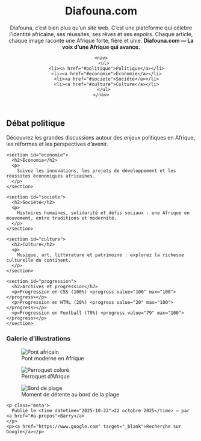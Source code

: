 <!DOCTYPE html>
<html lang="fr">
<head>
  <meta charset="UTF-8">
  <meta name="viewport" content="width=device-width, initial-scale=1.0">
  <meta name="description" content="Diafouna — site web d'informations africaines">
  <title>Diafouna.com — La voix d’une Afrique qui avance</title>
  <link rel="stylesheet" href="style.css">
</head>

<body>
  <header>
    <h1>Diafouna.com</h1>
    <p>
      Diafouna, c’est bien plus qu’un site web.  
      C’est une plateforme qui célèbre l’identité africaine, ses réussites, ses rêves et ses espoirs.  
      Chaque article, chaque image raconte une Afrique forte, fière et unie.  
      <strong>Diafouna.com — La voix d’une Afrique qui avance.</strong>
    </p>

    <nav>
      <ul>
        <li><a href="#politique">Politique</a></li>
        <li><a href="#economie">Économie</a></li>
        <li><a href="#societe">Société</a></li>
        <li><a href="#culture">Culture</a></li>
      </ul>
    </nav>
  </header>

  <main>
    <section id="politique">
      <h2>Débat politique</h2>
      <p>
        Découvrez les grandes discussions autour des enjeux politiques en Afrique, les réformes et les perspectives d’avenir.
      </p>
    </section>

    <section id="economie">
      <h2>Économie</h2>
      <p>
        Suivez les innovations, les projets de développement et les réussites économiques africaines.
      </p>
    </section>

    <section id="societe">
      <h2>Société</h2>
      <p>
        Histoires humaines, solidarité et défis sociaux : une Afrique en mouvement, entre traditions et modernité.
      </p>
    </section>

    <section id="culture">
      <h2>Culture</h2>
      <p>
        Musique, art, littérature et patrimoine : explorez la richesse culturelle du continent.
      </p>
    </section>

    <section id="progression">
      <h2>Archives et progression</h2>
      <p>Progression en CSS (100%) <progress value="100" max="100"></progress></p>
      <p>Progression en HTML (20%) <progress value="20" max="100"></progress></p>
      <p>Progression en Football (79%) <progress value="79" max="100"></progress></p>
    </section>
  </main>

  <footer>
    <h3>Galerie d’illustrations</h3>
    <div class="galerie">
      <figure>
        <img src="https://diafouna-dev.github.io/image/image.jpg" alt="Pont africain">
        <figcaption>Pont moderne en Afrique</figcaption>
      </figure>
      <figure>
        <img src="https://diafouna-dev.github.io/image/peroquet.jpg" alt="Perroquet coloré">
        <figcaption>Perroquet d’Afrique</figcaption>
      </figure>
      <figure>
        <img src="https://diafouna-dev.github.io/image/photo.jpg" alt="Bord de plage">
        <figcaption>Moment de détente au bord de la plage</figcaption>
      </figure>
    </div>

    <p class="meta">
      Publié le <time datetime="2025-10-22">22 octobre 2025</time> — par <a href="#a-propos">Barry</a>
    </p>
    <p><a href="https://www.google.com" target="_blank">Recherche sur Google</a></p>
  </footer>
</body>
</html>

